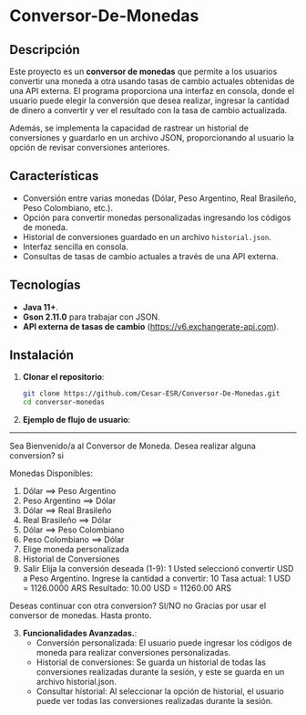 # Conversor-De-Monedas

## Descripción

Este proyecto es un **conversor de monedas** que permite a los usuarios convertir una moneda a otra usando tasas de cambio actuales obtenidas de una API externa. El programa proporciona una interfaz en consola, donde el usuario puede elegir la conversión que desea realizar, ingresar la cantidad de dinero a convertir y ver el resultado con la tasa de cambio actualizada.

Además, se implementa la capacidad de rastrear un historial de conversiones y guardarlo en un archivo JSON, proporcionando al usuario la opción de revisar conversiones anteriores.

## Características

- Conversión entre varias monedas (Dólar, Peso Argentino, Real Brasileño, Peso Colombiano, etc.).
- Opción para convertir monedas personalizadas ingresando los códigos de moneda.
- Historial de conversiones guardado en un archivo `historial.json`.
- Interfaz sencilla en consola.
- Consultas de tasas de cambio actuales a través de una API externa.

## Tecnologías

- **Java 11+**.
- **Gson 2.11.0** para trabajar con JSON.
- **API externa de tasas de cambio** (https://v6.exchangerate-api.com).

## Instalación

1. **Clonar el repositorio**:

   ```bash
   git clone https://github.com/Cesar-ESR/Conversor-De-Monedas.git
   cd conversor-monedas

2. **Ejemplo de flujo de usuario**:

********************************************
Sea Bienvenido/a al Conversor de Moneda.
Desea realizar alguna conversion?
si


Monedas Disponibles:
1) Dólar ==> Peso Argentino
2) Peso Argentino ==> Dólar
3) Dólar ==> Real Brasileño
4) Real Brasileño ==> Dólar
5) Dólar ==> Peso Colombiano
6) Peso Colombiano ==> Dólar
7) Elige moneda personalizada
8) Historial de Conversiones
9) Salir
Elija la conversión deseada (1-9): 1
Usted seleccionó convertir USD a Peso Argentino.
Ingrese la cantidad a convertir: 10
Tasa actual: 1 USD = 1126.0000 ARS
Resultado: 10.00 USD = 11260.00 ARS

Deseas continuar con otra conversion? SI/NO
no
Gracias por usar el conversor de monedas. Hasta pronto.

3. **Funcionalidades Avanzadas.**:
   * Conversión personalizada: El usuario puede ingresar los códigos de moneda para realizar conversiones personalizadas.
   * Historial de conversiones: Se guarda un historial de todas las conversiones realizadas durante la sesión, y este se guarda en un archivo historial.json.
   * Consultar historial: Al seleccionar la opción de historial, el usuario puede ver todas las conversiones realizadas durante la sesión.
